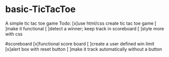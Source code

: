 # basic-TicTacToe
A simple tic tac toe game
Todo: 
[x]use html/css create tic tac toe game
[ ]make it functional
[ ]detect a winner; keep track in scoreboard
[ ]style more with css 

#scoreboard
[x]functional score board
[ ]create a user defined win limit
[x]alert box with reset button
[ ]make it track automatically without a button 

